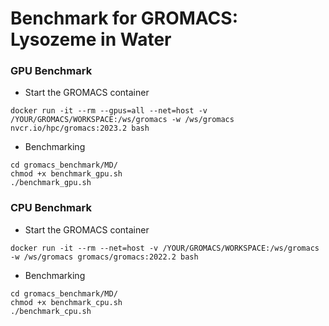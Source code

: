 # Benchmark for GROMACS: Lysozeme in Water

### GPU Benchmark
- Start the GROMACS container
```
docker run -it --rm --gpus=all --net=host -v /YOUR/GROMACS/WORKSPACE:/ws/gromacs -w /ws/gromacs nvcr.io/hpc/gromacs:2023.2 bash
```
- Benchmarking
```
cd gromacs_benchmark/MD/
chmod +x benchmark_gpu.sh
./benchmark_gpu.sh
```

### CPU Benchmark
- Start the GROMACS container
```
docker run -it --rm --net=host -v /YOUR/GROMACS/WORKSPACE:/ws/gromacs -w /ws/gromacs gromacs/gromacs:2022.2 bash
```
- Benchmarking
```
cd gromacs_benchmark/MD/
chmod +x benchmark_cpu.sh
./benchmark_cpu.sh
```
